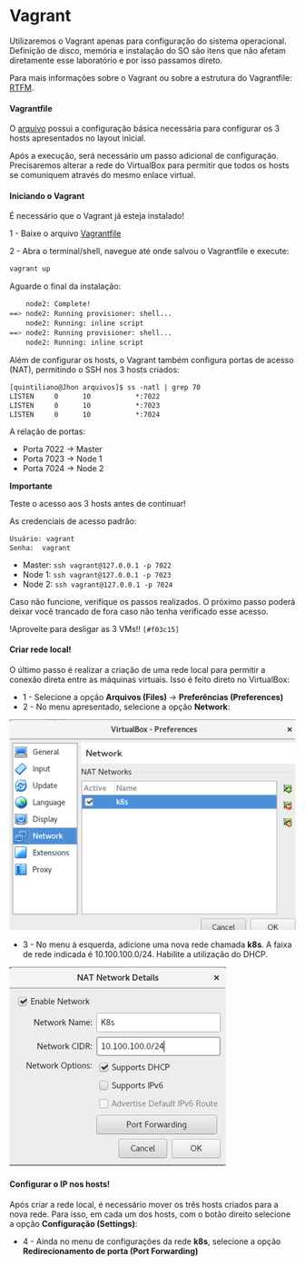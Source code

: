 # Vagrant

Utilizaremos o Vagrant apenas para configuração do sistema operacional.
Definição de disco, memória e instalação do SO são itens que não
afetam diretamente esse laboratório e por isso passamos direto.

Para mais informações sobre o Vagrant ou sobre a estrutura do
Vagrantfile: [RTFM](https://www.vagrantup.com/docs/index.html).

#### Vagrantfile

O [arquivo](Vagrantfile) possui a configuração básica necessária
para configurar os 3 hosts apresentados no layout inicial.

Após a execução, será necessário um passo adicional de configuração.
Precisaremos alterar a rede do VirtualBox para permitir que todos os
hosts se comuniquem através do mesmo enlace virtual.

#### Iniciando o Vagrant
É necessário que o Vagrant já esteja instalado!

1 - Baixe o arquivo [Vagrantfile](Vagrantfile)

2 - Abra o terminal/shell, navegue até onde salvou o Vagrantfile e execute:
```bash
vagrant up
```
Aguarde o final da instalação:

```bash
    node2: Complete!
==> node2: Running provisioner: shell...
    node2: Running: inline script
==> node2: Running provisioner: shell...
    node2: Running: inline script
```

Além de configurar os hosts, o Vagrant também configura portas
de acesso (NAT), permitindo o SSH nos 3 hosts criados:

```
[quintiliano@Jhon arquivos]$ ss -natl | grep 70
LISTEN     0      10           *:7022
LISTEN     0      10           *:7023
LISTEN     0      10           *:7024
```

A relação de portas:

* Porta 7022 -> Master
* Porta 7023 -> Node 1
* Porta 7024 -> Node 2

**Importante**

Teste o acesso aos 3 hosts antes de continuar!

As credenciais de acesso padrão:
```
Usuário: vagrant
Senha:  vagrant
```

- Master: ```ssh vagrant@127.0.0.1 -p 7022```
- Node 1: ```ssh vagrant@127.0.0.1 -p 7023```
- Node 2: ```ssh vagrant@127.0.0.1 -p 7024```

Caso não funcione, verifique os passos realizados. O próximo passo
poderá deixar você trancado de fora caso não tenha verificado esse
acesso.

!Aproveite para desligar as 3 VMs!! `[#f03c15]`

#### Criar rede local!

O último passo é realizar a criação de uma rede local para permitir
a conexão direta entre as máquinas virtuais. Isso é feito direto no
VirtualBox:

- 1 - Selecione a opção **Arquivos (Files)** -> **Preferências (Preferences)**
- 2 - No menu apresentado, selecione a opção **Network**:

![virtual_box_network](virtual_box_network.png)

- 3 - No menu à esquerda, adicione uma nova rede chamada **k8s**.
A faixa de rede indicada é 10.100.100.0/24. Habilite a utilização do
DHCP.

![k8s_network](k8s_network.png)

#### Configurar o IP nos hosts!

Após criar a rede local, é necessário mover os três hosts criados
para a nova rede. Para isso, em cada um dos hosts, com o botão direito
selecione a opção **Configuração (Settings)**:





- 4 - Ainda no menu de configurações da rede **k8s**, selecione
a opção **Redirecionamento de porta (Port Forwarding)**










